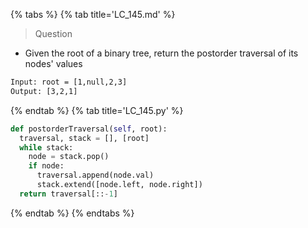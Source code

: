 {% tabs %}
{% tab title='LC_145.md' %}

> Question

* Given the root of a binary tree, return the postorder traversal of its nodes' values

```txt
Input: root = [1,null,2,3]
Output: [3,2,1]
```

{% endtab %}
{% tab title='LC_145.py' %}

```py
def postorderTraversal(self, root):
  traversal, stack = [], [root]
  while stack:
    node = stack.pop()
    if node:
      traversal.append(node.val)
      stack.extend([node.left, node.right])
  return traversal[::-1]
```

{% endtab %}
{% endtabs %}
